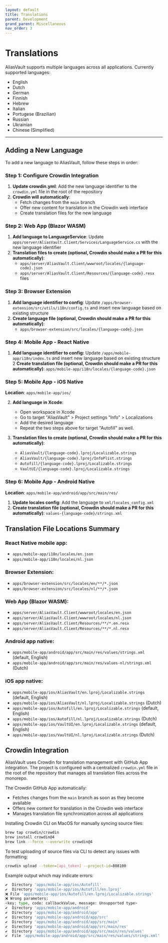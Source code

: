 ```yaml
---
layout: default
title: Translations
parent: Development
grand_parent: Miscellaneous
nav_order: 3
---
```


# Translations

AliasVault supports multiple languages across all applications. Currently supported languages:
- English
- Dutch
- German
- Finnish
- Hebrew
- Italian
- Portugese (Brazilian)
- Russian
- Ukrainian
- Chinese (Simplified)

---

## Adding a New Language

To add a new language to AliasVault, follow these steps in order:

### Step 1: Configure Crowdin Integration

1. **Update crowdin.yml**: Add the new language identifier to the `crowdin.yml` file in the root of the repository
2. **Crowdin will automatically**:
   - Fetch changes from the `main` branch
   - Offer new content for translation in the Crowdin web interface
   - Create translation files for the new language

### Step 2: Web App (Blazor WASM)

1. **Add language to LanguageService**: Update `apps/server/AliasVault.Client/Services/LanguageService.cs` with the new language identifier
2. **Translation files to create (optional, Crowdin should make a PR for this automatically)**:
   - `apps/server/AliasVault.Client/wwwroot/locales/{language-code}.json`
   - `apps/server/AliasVault.Client/Resources/{language-code}.resx` files

### Step 3: Browser Extension

1. **Add language identifier to config**: Update `/apps/browser-extension/src/utils/i18n/config.ts` and insert new language based on existing structure
1. **Create language file (optional, Crowdin should make a PR for this automatically)**:
   - `apps/browser-extension/src/locales/{language-code}.json`

### Step 4: Mobile App - React Native

1. **Add language identifier to config:** Update `/apps/mobile-app/i18n/index.ts` and insert new language based on existing structure
2 **Create translation file (optional, Crowdin should make a PR for this automatically)**: `apps/mobile-app/i18n/locales/{language-code}.json`

### Step 5: Mobile App - iOS Native

**Location**: `apps/mobile-app/ios/`

2. **Add language in Xcode**:
   - Open workspace in Xcode
   - Go to target "AliasVault" > Project settings "Info" > Localizations
   - Add the desired language
   - Repeat the two steps above for target "Autofill" as well.

3. **Translation files to create (optional, Crowdin should make a PR for this automatically)**:
   - `AliasVault/{language-code}.lproj/Localizable.strings`
   - `AliasVault/{language-code}.lproj/InfoPlist.strings`
   - `Autofill/{language-code}.lproj/Localizable.strings`
   - `VaultUI/{language-code}.lproj/Localizable.strings`

### Step 6: Mobile App - Android Native

**Location**: `apps/mobile-app/android/app/src/main/res/`

1. **Update locales config**: Add the language to `xml/locales_config.xml`
2. **Create translation file (optional, Crowdin should make a PR for this automatically)**: `values-{language-code}/strings.xml`

## Translation File Locations Summary

### React Native mobile app:
- `apps/mobile-app/i18n/locales/en.json`
- `apps/mobile-app/i18n/locales/nl.json`

### Browser Extension:
- `apps/browser-extension/src/locales/en/**/*.json`
- `apps/browser-extension/src/locales/nl/**/*.json`

### Web App (Blazor WASM):
- `apps/server/AliasVault.Client/wwwroot/locales/en.json`
- `apps/server/AliasVault.Client/wwwroot/locales/nl.json`
- `apps/server/AliasVault.Client/Resources/**/*.en.resx`
- `apps/server/AliasVault.Client/Resources/**/*.nl.resx`

### Android app native:
- `apps/mobile-app/android/app/src/main/res/values/strings.xml` (default, English)
- `apps/mobile-app/android/app/src/main/res/values-nl/strings.xml` (Dutch)

### iOS app native:
- `apps/mobile-app/ios/AliasVault/en.lproj/Localizable.strings` (default, English)
- `apps/mobile-app/ios/AliasVault/nl.lproj/Localizable.strings` (Dutch)
- `apps/mobile-app/ios/Autofill/en.lproj/Localizable.strings` (default, English)
- `apps/mobile-app/ios/Autofill/nl.lproj/Localizable.strings` (Dutch)
- `apps/mobile-app/ios/VaultUI/en.lproj/Localizable.strings` (default, English)
- `apps/mobile-app/ios/VaultUI/nl.lproj/Localizable.strings` (Dutch)

## Crowdin Integration

AliasVault uses Crowdin for translation management with GitHub App integration. The project is configured with a centralized `crowdin.yml` file in the root of the repository that manages all translation files across the monorepo.

The Crowdin GitHub App automatically:
- Fetches changes from the `main` branch as soon as they become available
- Offers new content for translation in the Crowdin web interface
- Manages translation file synchronization across all applications

Installing Crowdin CLI on MacOS for manually syncing source files:

```bash
brew tap crowdin/crowdin
brew install crowdin@4
brew link --force --overwrite crowdin@4
```

To test uploading of source files via CLI to detect any issues with formatting:

```bash
crowdin upload --token=[api_token] --project-id=808100
```

Example output which may indicate errors:

```bash
✔️  Directory 'apps/mobile-app/ios/Autofill'
✔️  Directory 'apps/mobile-app/ios/Autofill/en.lproj'
❌ File 'apps/mobile-app/ios/Autofill/en.lproj/Localizable.strings'
❌ Wrong parameters:
<key: type, code: callbackValue, message: Unsupported type>
✔️  Directory 'apps/mobile-app/android'
✔️  Directory 'apps/mobile-app/android/app'
✔️  Directory 'apps/mobile-app/android/app/src'
✔️  Directory 'apps/mobile-app/android/app/src/main'
✔️  Directory 'apps/mobile-app/android/app/src/main/res'
✔️  Directory 'apps/mobile-app/android/app/src/main/res/values'
✔️  File 'apps/mobile-app/android/app/src/main/res/values/strings.xml'
````

